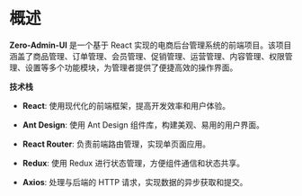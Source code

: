 # 概述

**Zero-Admin-UI** 是一个基于 React 实现的电商后台管理系统的前端项目。该项目涵盖了商品管理、订单管理、会员管理、促销管理、运营管理、内容管理、权限管理、设置等多个功能模块，为管理者提供了便捷高效的操作界面。

**技术栈**

- **React**: 使用现代化的前端框架，提高开发效率和用户体验。

- **Ant Design**: 使用 Ant Design 组件库，构建美观、易用的用户界面。

- **React Router**: 负责前端路由管理，实现单页面应用。

- **Redux**: 使用 Redux 进行状态管理，方便组件通信和状态共享。

- **Axios**: 处理与后端的 HTTP 请求，实现数据的异步获取和提交。

